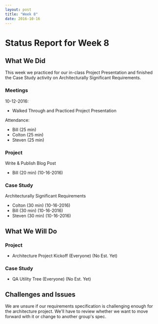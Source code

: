 ```yaml
---
layout: post
title: "Week 8"
date: 2016-10-16
---
```


# Status Report for Week 8

## What We Did

This week we practiced for our in-class Project Presentation and finished the Case Study activity on Architecturally Significant Requirements.

### Meetings

10-12-2016:

- Walked Through and Practiced Project Presentation

Attendance:

- Bill (25 min)
- Colton (25 min)
- Steven (25 min)

### Project

Write & Publish Blog Post

- Bill (20 min) (10-16-2016)

### Case Study

Architecturally Significant Requirements

- Colton (30 min) (10-16-2016)
- Bill (30 min) (10-16-2016)
- Steven (30 min) (10-16-2016)

## What We Will Do

### Project

- Architecture Project Kickoff (Everyone) (No Est. Yet)

### Case Study

- QA Utility Tree (Everyone) (No Est. Yet)

## Challenges and Issues

We are unsure if our requirements specification is challenging enough for the architecture project. We'll have to review whether we want to move forward with it or change to another group's spec.
